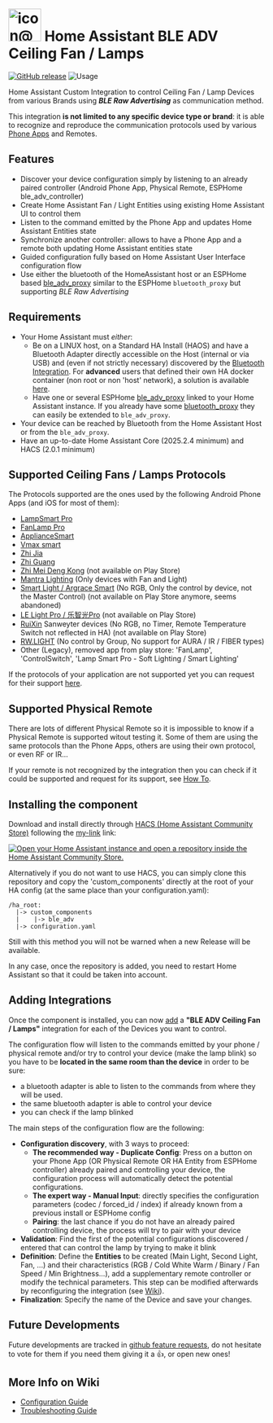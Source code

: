 # <img width="64" height="64" alt="icon@2x" src="https://github.com/user-attachments/assets/29025370-fa25-41a1-ad18-5ca567dbf120" />  Home Assistant BLE ADV Ceiling Fan / Lamps

[![GitHub release](https://img.shields.io/github/v/release/NicoIIT/ha-ble-adv.svg)](https://github.com/NicoIIT/ha-ble-adv/releases/)
![Usage](https://img.shields.io/badge/dynamic/json?color=9932CC&logo=home-assistant&label=usage&suffix=%20installs&cacheSeconds=15600&url=https://analytics.home-assistant.io/custom_integrations.json&query=$.ble_adv.total)

Home Assistant Custom Integration to control Ceiling Fan / Lamp Devices from various Brands using **_BLE Raw Advertising_** as communication method.

This integration **is not limited to any specific device type or brand**: it is able to recognize and reproduce the communication protocols used by various [Phone Apps](#supported-ceiling-fans--lamps-protocols) and Remotes.

## Features
* Discover your device configuration simply by listening to an already paired controller (Android Phone App, Physical Remote, ESPHome ble_adv_controller)
* Create Home Assistant Fan / Light Entities using existing Home Assistant UI to control them
* Listen to the command emitted by the Phone App and updates Home Assistant Entities state
* Synchronize another controller: allows to have a Phone App and a remote both updating Home Assistant entities state
* Guided configuration fully based on Home Assistant User Interface configuration flow
* Use either the bluetooth of the HomeAssistant host or an ESPHome based [ble_adv_proxy](https://github.com/NicoIIT/esphome-ble_adv_proxy) similar to the ESPHome `bluetooth_proxy` but supporting _BLE Raw Advertising_

## Requirements
* Your Home Assistant must _either_:
  * Be on a LINUX host, on a Standard HA Install (HAOS) and have a Bluetooth Adapter directly accessible on the Host (internal or via USB) and (even if not strictly necessary) discovered by the [Bluetooth Integration](https://www.home-assistant.io/integrations/bluetooth/). For **advanced** users that defined their own HA docker container (non root or non 'host' network), a solution is available [here](https://github.com/NicoIIT/ha-ble-adv/wiki/Workaround-for-HA-non-'network_mode:-host'-or-non-root-installations).
  * Have one or several ESPHome [ble_adv_proxy](https://github.com/NicoIIT/esphome-ble_adv_proxy) linked to your Home Assistant instance. If you already have some [bluetooth_proxy](https://esphome.io/components/bluetooth_proxy/) they can easily be extended to `ble_adv_proxy`.
* Your device can be reached by Bluetooth from the Home Assistant Host or from the `ble_adv_proxy`.
* Have an up-to-date Home Assistant Core (2025.2.4 minimum) and HACS (2.0.1 minimum)

## Supported Ceiling Fans / Lamps Protocols
The Protocols supported are the ones used by the following Android Phone Apps (and iOS for most of them):

* [LampSmart Pro](https://play.google.com/store/apps/details?id=com.jingyuan.lamp)
* [FanLamp Pro](https://play.google.com/store/apps/details?id=com.jingyuan.fan_lamp)
* [ApplianceSmart](https://play.google.com/store/apps/details?id=com.jingyuan.smart_home)
* [Vmax smart](https://play.google.com/store/apps/details?id=com.jingyuan.vmax_smart)
* [Zhi Jia](https://play.google.com/store/apps/details?id=com.cxw.cxwblelight)
* [Zhi Guang](https://play.google.com/store/apps/details?id=com.cxw.zhiguang)
* [Zhi Mei Deng Kong](http://mihuan.iotworkshop.com/zhiguang/) (not available on Play Store)
* [Mantra Lighting](https://play.google.com/store/apps/details?id=com.newenergy.baolilan) (Only devices with Fan and Light)
* [Smart Light / Argrace Smart](https://apkpure.com/argrace-smart/ai.argrace.oem) (No RGB, Only the control by device, not the Master Control) (not available on Play Store anymore, seems abandoned)
* [LE Light Pro / 乐智光Pro](https://openapi.lelight.top/dl/cqan) (not available on Play Store)
* [RuiXin](https://rx-etech.com/rxzn.html) Sanweyter devices (No RGB, no Timer, Remote Temperature Switch not reflected in HA) (not available on Play Store)
* [RW.LIGHT](https://play.google.com/store/apps/details?id=com.rw.rwblelight) (No control by Group, No support for AURA / IR / FIBER types)
* Other (Legacy), removed app from play store: 'FanLamp', 'ControlSwitch', 'Lamp Smart Pro - Soft Lighting / Smart Lighting'

If the protocols of your application are not supported yet you can request for their support [here](https://github.com/NicoIIT/ha-ble-adv/issues/new?template=new_app.yml).

## Supported Physical Remote
There are lots of different Physical Remote so it is impossible to know if a Physical Remote is supported witout testing it. Some of them are using the same protocols than the Phone Apps, others are using their own protocol, or even RF or IR...

If your remote is not recognized by the integration then you can check if it could be supported and request for its support, see [How To](https://github.com/NicoIIT/ha-ble-adv/wiki/How-to-know-if-my-Physical-Remote-is-using-BLE-Advertising-to-control-my-device).

## Installing the component
Download and install directly through [HACS (Home Assistant Community Store)](https://www.hacs.xyz/) following the [my-link](https://my.home-assistant.io/) link:

[![Open your Home Assistant instance and open a repository inside the Home Assistant Community Store.](https://my.home-assistant.io/badges/hacs_repository.svg)](https://my.home-assistant.io/redirect/hacs_repository/?owner=NicoIIT&repository=ha-ble-adv)

Alternatively if you do not want to use HACS, you can simply clone this repository and copy the 'custom_components' directly at the root of your HA config (at the same place than your configuration.yaml):
```
/ha_root:
  |-> custom_components
  |    |-> ble_adv
  |-> configuration.yaml
```
Still with this method you will not be warned when a new Release will be available.

In any case, once the repository is added, you need to restart Home Assistant so that it could be taken into account.

## Adding Integrations
Once the component is installed, you can now [add](https://www.home-assistant.io/getting-started/integration/) a **"BLE ADV Ceiling Fan / Lamps"** integration for each of the Devices you want to control.

The configuration flow will listen to the commands emitted by your phone / physical remote and/or try to control your device (make the lamp blink) so you have to be **located in the same room than the device** in order to be sure:
* a bluetooth adapter is able to listen to the commands from where they will be used.
* the same bluetooth adapter is able to control your device
* you can check if the lamp blinked

The main steps of the configuration flow are the following:
* **Configuration discovery**, with 3 ways to proceed:
  * **The recommended way - Duplicate Config**: Press on a button on your Phone App (OR Physical Remote OR HA Entity from ESPHome controller) already paired and controlling your device, the configuration process will automatically detect the potential configurations.
  * **The expert way - Manual Input**: directly specifies the configuration parameters (codec / forced_id / index) if already known from a previous install or ESPHome config
  * **Pairing**: the last chance if you do not have an already paired controlling device, the process will try to pair with your device
* **Validation**: Find the first of the potential configurations discovered / entered that can control the lamp by trying to make it blink
* **Definition**: Define the **Entities** to be created (Main Light, Second Light, Fan, ...) and their characteristics (RGB / Cold White Warm / Binary / Fan Speed / Min Brightness...), add a supplementary remote controller or modify the technical parameters. This step can be modified afterwards by reconfiguring the integration (see [Wiki](https://github.com/NicoIIT/ha-ble-adv/wiki/Configuration-Guide)).
* **Finalization**: Specify the name of the Device and save your changes.


## Future Developments
Future developments are tracked in [github feature requests](https://github.com/NicoIIT/ha-ble-adv/issues?q=is%3Aissue%20state%3Aopen%20label%3Aenhancement), do not hesitate to vote for them if you need them giving it a :thumbsup:, or open new ones!

## More Info on Wiki
* [Configuration Guide](https://github.com/NicoIIT/ha-ble-adv/wiki/Configuration-Guide)
* [Troubleshooting Guide](https://github.com/NicoIIT/ha-ble-adv/wiki/Troubleshooting-Guide)


